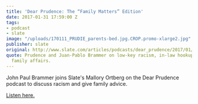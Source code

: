 ```yaml
---
title: 'Dear Prudence: The “Family Matters” Edition'
date: 2017-01-31 17:59:00 Z
tags:
- podcast
- slate
image: "/uploads/170111_PRUDIE_parents-bed.jpg.CROP.promo-xlarge2.jpg"
publisher: slate
original: http://www.slate.com/articles/podcasts/dear_prudence/2017/01/dear_prudence_podcast_the_family_matters_edition.html
quote: Prudence and Juan-Pablo Brammer on low-key racism, in-law hookups, and other
  family affairs.
---
```


John Paul Brammer joins Slate's Mallory Ortberg on the Dear Prudence podcast to discuss racism and give family advice.

[Listen here.](http://www.slate.com/articles/podcasts/dear_prudence/2017/01/dear_prudence_podcast_the_family_matters_edition.html)